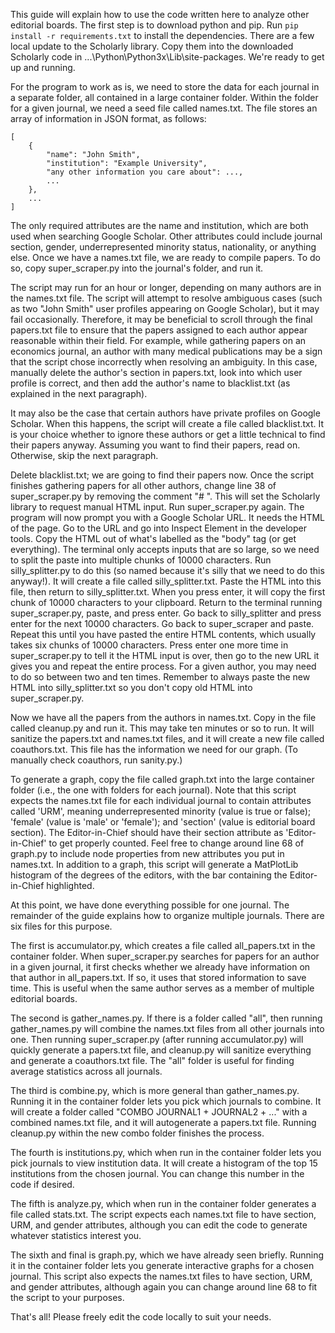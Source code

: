 This guide will explain how to use the code written here to analyze other editorial boards. The first step is to download python and pip. Run `pip install -r requirements.txt` to install the dependencies. There are a few local update to the Scholarly library. Copy them into the downloaded Scholarly code in ...\Python\Python3x\Lib\site-packages. We're ready to get up and running.

For the program to work as is, we need to store the data for each journal in a separate folder, all contained in a large container folder. Within the folder for a given journal, we need a seed file called names.txt. The file stores an array of information in JSON format, as follows:

```
[
    {
        "name": "John Smith",
        "institution": "Example University",
        "any other information you care about": ...,
        ...
    },
    ...
]
```

The only required attributes are the name and institution, which are both used when searching Google Scholar. Other attributes could include journal section, gender, underrepresented minority status, nationality, or anything else. Once we have a names.txt file, we are ready to compile papers. To do so, copy super\_scraper.py into the journal's folder, and run it.

The script may run for an hour or longer, depending on many authors are in the names.txt file. The script will attempt to resolve ambiguous cases (such as two "John Smith" user profiles appearing on Google Scholar), but it may fail occasionally. Therefore, it may be beneficial to scroll through the final papers.txt file to ensure that the papers assigned to each author appear reasonable within their field. For example, while gathering papers on an economics journal, an author with many medical publications may be a sign that the script chose incorrectly when resolving an ambiguity. In this case, manually delete the author's section in papers.txt, look into which user profile is correct, and then add the author's name to blacklist.txt (as explained in the next paragraph).

It may also be the case that certain authors have private profiles on Google Scholar. When this happens, the script will create a file called blacklist.txt. It is your choice whether to ignore these authors or get a little technical to find their papers anyway. Assuming you want to find their papers, read on. Otherwise, skip the next paragraph.

Delete blacklist.txt; we are going to find their papers now. Once the script finishes gathering papers for all other authors, change line 38 of super\_scraper.py by removing the comment "# ". This will set the Scholarly library to request manual HTML input. Run super\_scraper.py again. The program will now prompt you with a Google Scholar URL. It needs the HTML of the page. Go to the URL and go into Inspect Element in the developer tools. Copy the HTML out of what's labelled as the "body" tag (or get everything). The terminal only accepts inputs that are so large, so we need to split the paste into multiple chunks of 10000 characters. Run silly\_splitter.py to do this (so named because it's silly that we need to do this anyway!). It will create a file called silly\_splitter.txt. Paste the HTML into this file, then return to silly\_splitter.txt. When you press enter, it will copy the first chunk of 10000 characters to your clipboard. Return to the terminal running super\_scraper.py, paste, and press enter. Go back to silly\_splitter and press enter for the next 10000 characters. Go back to super\_scraper and paste. Repeat this until you have pasted the entire HTML contents, which usually takes six chunks of 10000 characters. Press enter one more time in super\_scraper.py to tell it the HTML input is over, then go to the new URL it gives you and repeat the entire process. For a given author, you may need to do so between two and ten times. Remember to always paste the new HTML into silly\_splitter.txt so you don't copy old HTML into super\_scraper.py.

Now we have all the papers from the authors in names.txt. Copy in the file called cleanup.py and run it. This may take ten minutes or so to run. It will sanitize the papers.txt and names.txt files, and it will create a new file called coauthors.txt. This file has the information we need for our graph. (To manually check coauthors, run sanity.py.)

To generate a graph, copy the file called graph.txt into the large container folder (i.e., the one with folders for each journal). Note that this script expects the names.txt file for each individual journal to contain attributes called 'URM', meaning underrepresented minority (value is true or false); 'female' (value is 'male' or 'female'); and 'section' (value is editorial board section). The Editor-in-Chief should have their section attribute as 'Editor-in-Chief' to get properly counted. Feel free to change around line 68 of graph.py to include node properties from new attributes you put in names.txt. In addition to a graph, this script will generate a MatPlotLib histogram of the degrees of the editors, with the bar containing the Editor-in-Chief highlighted.

At this point, we have done everything possible for one journal. The remainder of the guide explains how to organize multiple journals. There are six files for this purpose.

The first is accumulator.py, which creates a file called all\_papers.txt in the container folder. When super\_scraper.py searches for papers for an author in a given journal, it first checks whether we already have information on that author in all\_papers.txt. If so, it uses that stored information to save time. This is useful when the same author serves as a member of multiple editorial boards.

The second is gather\_names.py. If there is a folder called "all", then running gather\_names.py will combine the names.txt files from all other journals into one. Then running super\_scraper.py (after running accumulator.py) will quickly generate a papers.txt file, and cleanup.py will sanitize everything and generate a coauthors.txt file. The "all" folder is useful for finding average statistics across all journals.

The third is combine.py, which is more general than gather\_names.py. Running it in the container folder lets you pick which journals to combine. It will create a folder called "COMBO JOURNAL1 + JOURNAL2 + ..." with a combined names.txt file, and it will autogenerate a papers.txt file. Running cleanup.py within the new combo folder finishes the process.

The fourth is institutions.py, which when run in the container folder lets you pick journals to view institution data. It will create a histogram of the top 15 institutions from the chosen journal. You can change this number in the code if desired.

The fifth is analyze.py, which when run in the container folder generates a file called stats.txt. The script expects each names.txt file to have section, URM, and gender attributes, although you can edit the code to generate whatever statistics interest you.

The sixth and final is graph.py, which we have already seen briefly. Running it in the container folder lets you generate interactive graphs for a chosen journal. This script also expects the names.txt files to have section, URM, and gender attributes, although again you can change around line 68 to fit the script to your purposes.

That's all! Please freely edit the code locally to suit your needs.
